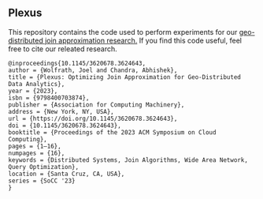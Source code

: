 ## Plexus

This repository contains the code used to perform experiments for our [geo-distributed join approximation research.](https://dl.acm.org/doi/10.1145/3620678.3624643) If you find this code useful, feel free to cite our releated research.

```
@inproceedings{10.1145/3620678.3624643,
author = {Wolfrath, Joel and Chandra, Abhishek},
title = {Plexus: Optimizing Join Approximation for Geo-Distributed Data Analytics},
year = {2023},
isbn = {9798400703874},
publisher = {Association for Computing Machinery},
address = {New York, NY, USA},
url = {https://doi.org/10.1145/3620678.3624643},
doi = {10.1145/3620678.3624643},
booktitle = {Proceedings of the 2023 ACM Symposium on Cloud Computing},
pages = {1–16},
numpages = {16},
keywords = {Distributed Systems, Join Algorithms, Wide Area Network, Query Optimization},
location = {Santa Cruz, CA, USA},
series = {SoCC '23}
}
```
